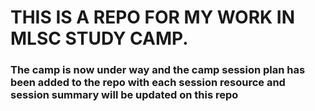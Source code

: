 #   THIS IS A REPO FOR MY WORK IN MLSC STUDY CAMP.
<h3>The camp is now under way and the camp session plan has been added to the repo with each session resource and session summary will be updated on this repo </h3>



